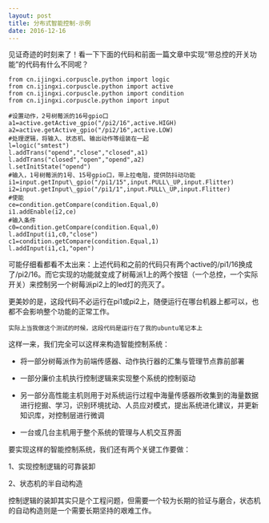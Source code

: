 ```yaml
---
layout: post
title: 分布式智能控制-示例
date: 2016-12-16
---
```

见证奇迹的时刻来了！看一下下面的代码和前面一篇文章中实现“带总控的开关功能”的代码有什么不同呢？

    from cn.ijingxi.corpuscle.python import logic
    from cn.ijingxi.corpuscle.python import active
    from cn.ijingxi.corpuscle.python import condition
    from cn.ijingxi.corpuscle.python import input

    #设置动作，2号树莓派的16号gpio口
    a1=active.getActive_gpio("/pi2/16",active.HIGH)
    a2=active.getActive_gpio("/pi2/16",active.LOW)
    #处理逻辑，将输入、状态机、输出动作等组装在一起
    l=logic("smtest")
    l.addTrans("opend","close","closed",a1)
    l.addTrans("closed","open","opend",a2)
    l.setInitState("opend")
    #输入，1号树莓派的1号、15号gpio口，带上拉电阻，提供防抖动功能
    i1=input.getInput\_gpio("/pi1/15",input.PULL\_UP,input.Flitter)
    i2=input.getInput\_gpio("/pi1/1",input.PULL\_UP,input.Flitter)
    #使能
    ce=condition.getCompare(condition.Equal,0)
    i1.addEnable(i2,ce)
    #输入条件
    c0=condition.getCompare(condition.Equal,0)
    l.addInput(i1,c0,"close")
    c1=condition.getCompare(condition.Equal,1)
    l.addInput(i1,c1,"open")

可能仔细看都看不太出来：上述代码和之前的代码只有两个active的/pi1/16换成了/pi2/16。而它实现的功能就变成了树莓派1上的两个按钮（一个总控，一个实际开关）来控制另一个树莓派pi2上的led灯的亮灭了。

更美妙的是，这段代码不必运行在pi1或pi2上，随便运行在哪台机器上都可以，也都不会影响整个功能的正常工作。

`实际上当我做这个测试的时候，这段代码是运行在了我的ubuntu笔记本上`

这样一来，我们完全可以这样来构造智能控制系统：

- 将一部分树莓派作为前端传感器、动作执行器的汇集与管理节点靠前部署

- 一部分廉价主机执行控制逻辑来实现整个系统的控制驱动

- 另一部分高性能主机则用于对系统运行过程中海量传感器所收集到的海量数据进行挖掘、学习，识别环境扰动、人员应对模式，提出系统进化建议，并更新知识库，对控制层进行微调

- 一台或几台主机用于整个系统的管理与人机交互界面

要实现这样的智能控制系统，我们还有两个关键工作要做：

1、实现控制逻辑的可靠装卸

2、状态机的半自动构造

控制逻辑的装卸其实只是个工程问题，但需要一个较为长期的验证与磨合，状态机的自动构造则是一个需要长期坚持的艰难工作。

